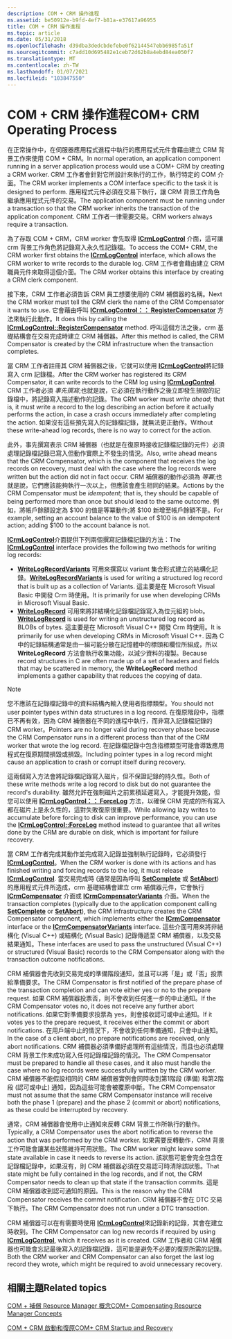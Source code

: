 ```yaml
---
description: COM + CRM 操作進程
ms.assetid: be50912e-b9fd-4ef7-b81a-e37617a96955
title: COM + CRM 操作進程
ms.topic: article
ms.date: 05/31/2018
ms.openlocfilehash: d39dba3dedcbdefebe0f62144547ebb6985fa51f
ms.sourcegitcommit: c7add10d695482e1ceb72d62b8a4ebd84ea050f7
ms.translationtype: MT
ms.contentlocale: zh-TW
ms.lasthandoff: 01/07/2021
ms.locfileid: "103847550"
---
```

# <a name="com-crm-operating-process"></a><span data-ttu-id="cc9b0-103">COM + CRM 操作進程</span><span class="sxs-lookup"><span data-stu-id="cc9b0-103">COM+ CRM Operating Process</span></span>

<span data-ttu-id="cc9b0-104">在正常操作中，在伺服器應用程式進程中執行的應用程式元件會藉由建立 CRM 背景工作來使用 COM + CRM。</span><span class="sxs-lookup"><span data-stu-id="cc9b0-104">In normal operation, an application component running in a server application process would use a COM+ CRM by creating a CRM worker.</span></span> <span data-ttu-id="cc9b0-105">CRM 工作者會針對它所設計來執行的工作，執行特定的 COM 介面。</span><span class="sxs-lookup"><span data-stu-id="cc9b0-105">The CRM worker implements a COM interface specific to the task it is designed to perform.</span></span> <span data-ttu-id="cc9b0-106">應用程式元件必須在交易下執行，讓 CRM 背景工作角色繼承應用程式元件的交易。</span><span class="sxs-lookup"><span data-stu-id="cc9b0-106">The application component must be running under a transaction so that the CRM worker inherits the transaction of the application component.</span></span> <span data-ttu-id="cc9b0-107">CRM 工作者一律需要交易。</span><span class="sxs-lookup"><span data-stu-id="cc9b0-107">CRM workers always require a transaction.</span></span>

<span data-ttu-id="cc9b0-108">為了存取 COM + CRM，CRM worker 會先取得 [**ICrmLogControl**](/windows/desktop/api/ComSvcs/nn-comsvcs-icrmlogcontrol) 介面，這可讓 crm 背景工作角色將記錄寫入永久性記錄檔。</span><span class="sxs-lookup"><span data-stu-id="cc9b0-108">To access the COM+ CRM, the CRM worker first obtains the [**ICrmLogControl**](/windows/desktop/api/ComSvcs/nn-comsvcs-icrmlogcontrol) interface, which allows the CRM worker to write records to the durable log.</span></span> <span data-ttu-id="cc9b0-109">CRM 工作者會藉由建立 CRM 職員元件來取得這個介面。</span><span class="sxs-lookup"><span data-stu-id="cc9b0-109">The CRM worker obtains this interface by creating a CRM clerk component.</span></span>

<span data-ttu-id="cc9b0-110">接下來，CRM 工作者必須告訴 CRM 員工想要使用的 CRM 補償器的名稱。</span><span class="sxs-lookup"><span data-stu-id="cc9b0-110">Next the CRM worker must tell the CRM clerk the name of the CRM Compensator it wants to use.</span></span> <span data-ttu-id="cc9b0-111">它會藉由呼叫 [**ICrmLogControl：： RegisterCompensator**](/windows/desktop/api/ComSvcs/nf-comsvcs-icrmlogcontrol-registercompensator) 方法來執行此動作。</span><span class="sxs-lookup"><span data-stu-id="cc9b0-111">It does this by calling the [**ICrmLogControl::RegisterCompensator**](/windows/desktop/api/ComSvcs/nf-comsvcs-icrmlogcontrol-registercompensator) method.</span></span> <span data-ttu-id="cc9b0-112">呼叫這個方法之後，crm 基礎結構會在交易完成時建立 CRM 補償器。</span><span class="sxs-lookup"><span data-stu-id="cc9b0-112">After this method is called, the CRM Compensator is created by the CRM infrastructure when the transaction completes.</span></span>

<span data-ttu-id="cc9b0-113">當 CRM 工作者註冊其 CRM 補償器之後，它就可以使用 [**ICrmLogControl**](/windows/desktop/api/ComSvcs/nn-comsvcs-icrmlogcontrol)將記錄寫入 crm 記錄檔。</span><span class="sxs-lookup"><span data-stu-id="cc9b0-113">After the CRM worker has registered its CRM Compensator, it can write records to the CRM log using [**ICrmLogControl**](/windows/desktop/api/ComSvcs/nn-comsvcs-icrmlogcontrol).</span></span> <span data-ttu-id="cc9b0-114">CRM 工作者必須 *事先撰寫*;也就是說，它必須在執行動作之後立即發生損毀的記錄檔中，將記錄寫入描述動作的記錄。</span><span class="sxs-lookup"><span data-stu-id="cc9b0-114">The CRM worker must *write ahead*; that is, it must write a record to the log describing an action before it actually performs the action, in case a crash occurs immediately after completing the action.</span></span> <span data-ttu-id="cc9b0-115">如果沒有這些預先寫入的記錄檔記錄，就無法更正動作。</span><span class="sxs-lookup"><span data-stu-id="cc9b0-115">Without these write-ahead log records, there is no way to correct for the action.</span></span>

<span data-ttu-id="cc9b0-116">此外，事先撰寫表示 CRM 補償器（也就是在復原時接收記錄檔記錄的元件）必須處理記錄檔記錄已寫入但動作實際上不發生的情況。</span><span class="sxs-lookup"><span data-stu-id="cc9b0-116">Also, write ahead means that the CRM Compensator, which is the component that receives the log records on recovery, must deal with the case where the log records were written but the action did not in fact occur.</span></span> <span data-ttu-id="cc9b0-117">CRM 補償器的動作必須為 *等冪*;也就是說，它們應該能夠執行一次以上，但應該會產生相同的結果。</span><span class="sxs-lookup"><span data-stu-id="cc9b0-117">Actions by the CRM Compensator must be *idempotent*; that is, they should be capable of being performed more than once but should lead to the same outcome.</span></span> <span data-ttu-id="cc9b0-118">例如，將帳戶餘額設定為 $100 的值是等冪動作;將 $100 新增至帳戶餘額不是。</span><span class="sxs-lookup"><span data-stu-id="cc9b0-118">For example, setting an account balance to the value of $100 is an idempotent action; adding $100 to the account balance is not.</span></span>

<span data-ttu-id="cc9b0-119">[**ICrmLogControl**](/windows/desktop/api/ComSvcs/nn-comsvcs-icrmlogcontrol)介面提供下列兩個撰寫記錄檔記錄的方法：</span><span class="sxs-lookup"><span data-stu-id="cc9b0-119">The [**ICrmLogControl**](/windows/desktop/api/ComSvcs/nn-comsvcs-icrmlogcontrol) interface provides the following two methods for writing log records:</span></span>

-   <span data-ttu-id="cc9b0-120">[**WriteLogRecordVariants**](/windows/desktop/api/ComSvcs/nf-comsvcs-icrmlogcontrol-writelogrecordvariants) 可用來撰寫以 variant 集合形式建立的結構化記錄。</span><span class="sxs-lookup"><span data-stu-id="cc9b0-120">[**WriteLogRecordVariants**](/windows/desktop/api/ComSvcs/nf-comsvcs-icrmlogcontrol-writelogrecordvariants) is used for writing a structured log record that is built up as a collection of Variants.</span></span> <span data-ttu-id="cc9b0-121">這主要是在 Microsoft Visual Basic 中開發 Crm 時使用。</span><span class="sxs-lookup"><span data-stu-id="cc9b0-121">It is primarily for use when developing CRMs in Microsoft Visual Basic.</span></span>
-   <span data-ttu-id="cc9b0-122">[**WriteLogRecord**](/windows/desktop/api/ComSvcs/nf-comsvcs-icrmlogcontrol-writelogrecord) 可用來將非結構化記錄檔記錄寫入為位元組的 blob。</span><span class="sxs-lookup"><span data-stu-id="cc9b0-122">[**WriteLogRecord**](/windows/desktop/api/ComSvcs/nf-comsvcs-icrmlogcontrol-writelogrecord) is used for writing an unstructured log record as BLOBs of bytes.</span></span> <span data-ttu-id="cc9b0-123">這主要是在 Microsoft Visual C++ 開發 Crm 時使用。</span><span class="sxs-lookup"><span data-stu-id="cc9b0-123">It is primarily for use when developing CRMs in Microsoft Visual C++.</span></span> <span data-ttu-id="cc9b0-124">因為 C 中的記錄結構通常是由一組可能分散在記憶體中的標頭和欄位所組成，所以 **WriteLogRecord** 方法會執行收集功能，以減少資料的複製。</span><span class="sxs-lookup"><span data-stu-id="cc9b0-124">Because record structures in C are often made up of a set of headers and fields that may be scattered in memory, the **WriteLogRecord** method implements a gather capability that reduces the copying of data.</span></span>

> [!Note]  
> <span data-ttu-id="cc9b0-125">您不應該在記錄檔記錄中的資料結構內輸入使用者指標類型。</span><span class="sxs-lookup"><span data-stu-id="cc9b0-125">You should not user pointer types within data structures in a log record.</span></span> <span data-ttu-id="cc9b0-126">在復原階段中，指標已不再有效，因為 CRM 補償器在不同的進程中執行，而非寫入記錄檔記錄的 CRM worker。</span><span class="sxs-lookup"><span data-stu-id="cc9b0-126">Pointers are no longer valid during recovery phase because the CRM Compensator runs in a different process than that of the CRM worker that wrote the log record.</span></span> <span data-ttu-id="cc9b0-127">在記錄檔記錄中包含指標類型可能會導致應用程式在復原期間損毀或損毀。</span><span class="sxs-lookup"><span data-stu-id="cc9b0-127">Including pointer types in a log record might cause an application to crash or corrupt itself during recovery.</span></span>

 

<span data-ttu-id="cc9b0-128">這兩個寫入方法會將記錄檔記錄寫入磁片，但不保證記錄的持久性。</span><span class="sxs-lookup"><span data-stu-id="cc9b0-128">Both of these write methods write a log record to disk but do not guarantee the record's durability.</span></span> <span data-ttu-id="cc9b0-129">雖然允許在強制磁片之前累積延遲寫入，才能提升效能，但您可以使用 [**ICrmLogControl：： ForceLog**](/windows/desktop/api/ComSvcs/nf-comsvcs-icrmlogcontrol-forcelog) 方法，以確保 CRM 完成的所有寫入都在磁片上是永久性的，這對失敗復原很重要。</span><span class="sxs-lookup"><span data-stu-id="cc9b0-129">While allowing lazy writes to accumulate before forcing to disk can improve performance, you can use the [**ICrmLogControl::ForceLog**](/windows/desktop/api/ComSvcs/nf-comsvcs-icrmlogcontrol-forcelog) method instead to guarantee that all writes done by the CRM are durable on disk, which is important for failure recovery.</span></span>

<span data-ttu-id="cc9b0-130">當 CRM 工作者完成其動作並完成寫入記錄並強制執行記錄時，它必須發行 [**ICrmLogControl**](/windows/desktop/api/ComSvcs/nn-comsvcs-icrmlogcontrol)。</span><span class="sxs-lookup"><span data-stu-id="cc9b0-130">When the CRM worker is done with its actions and has finished writing and forcing records to the log, it must release [**ICrmLogControl**](/windows/desktop/api/ComSvcs/nn-comsvcs-icrmlogcontrol).</span></span> <span data-ttu-id="cc9b0-131">當交易完成時 (通常是因為呼叫 [**SetComplete**](/windows/desktop/api/ComSvcs/nf-comsvcs-iobjectcontext-setcomplete) 或 [**SetAbort**](/windows/desktop/api/ComSvcs/nf-comsvcs-iobjectcontext-setabort)) 的應用程式元件所造成，crm 基礎結構會建立 crm 補償器元件，它會執行 [**ICrmCompensator**](/windows/desktop/api/ComSvcs/nn-comsvcs-icrmcompensator) 介面或 [**ICrmCompensatorVariants**](/windows/desktop/api/ComSvcs/nn-comsvcs-icrmcompensatorvariants) 介面。</span><span class="sxs-lookup"><span data-stu-id="cc9b0-131">When the transaction completes (typically due to the application component calling [**SetComplete**](/windows/desktop/api/ComSvcs/nf-comsvcs-iobjectcontext-setcomplete) or [**SetAbort**](/windows/desktop/api/ComSvcs/nf-comsvcs-iobjectcontext-setabort)), the CRM infrastructure creates the CRM Compensator component, which implements either the [**ICrmCompensator**](/windows/desktop/api/ComSvcs/nn-comsvcs-icrmcompensator) interface or the [**ICrmCompensatorVariants**](/windows/desktop/api/ComSvcs/nn-comsvcs-icrmcompensatorvariants) interface.</span></span> <span data-ttu-id="cc9b0-132">這些介面可用來將非結構化 (Visual C++) 或結構化 (Visual Basic) 記錄傳遞至 CRM 補償器，以及交易結果通知。</span><span class="sxs-lookup"><span data-stu-id="cc9b0-132">These interfaces are used to pass the unstructured (Visual C++) or structured (Visual Basic) records to the CRM Compensator along with the transaction outcome notifications.</span></span>

<span data-ttu-id="cc9b0-133">CRM 補償器會先收到交易完成的準備階段通知，並且可以將「是」或「否」投票給準備要求。</span><span class="sxs-lookup"><span data-stu-id="cc9b0-133">The CRM Compensator is first notified of the prepare phase of the transaction completion and can vote either yes or no to the prepare request.</span></span> <span data-ttu-id="cc9b0-134">如果 CRM 補償器投票否，則不會收到任何進一步的中止通知。</span><span class="sxs-lookup"><span data-stu-id="cc9b0-134">If the CRM Compensator votes no, it does not receive any further abort notifications.</span></span> <span data-ttu-id="cc9b0-135">如果它對準備要求投票為 yes，則會接收認可或中止通知。</span><span class="sxs-lookup"><span data-stu-id="cc9b0-135">If it votes yes to the prepare request, it receives either the commit or abort notifications.</span></span> <span data-ttu-id="cc9b0-136">在用戶端中止的情況下，不會收到任何準備通知，只會中止通知。</span><span class="sxs-lookup"><span data-stu-id="cc9b0-136">In the case of a client abort, no prepare notifications are received, only abort notifications.</span></span> <span data-ttu-id="cc9b0-137">CRM 補償器必須準備好處理所有這些情況，而且也必須處理 CRM 背景工作未成功寫入任何記錄檔記錄的情況。</span><span class="sxs-lookup"><span data-stu-id="cc9b0-137">The CRM Compensator must be prepared to handle all these cases, and it also must handle the case where no log records were successfully written by the CRM worker.</span></span> <span data-ttu-id="cc9b0-138">CRM 補償器不能假設相同的 CRM 補償器實例會同時收到第1階段 (準備) 和第2階段 (認可或中止) 通知，因為這些可能會被覆原中斷。</span><span class="sxs-lookup"><span data-stu-id="cc9b0-138">The CRM Compensator must not assume that the same CRM Compensator instance will receive both the phase 1 (prepare) and the phase 2 (commit or abort) notifications, as these could be interrupted by recovery.</span></span>

<span data-ttu-id="cc9b0-139">通常，CRM 補償器會使用中止通知來反轉 CRM 背景工作所執行的動作。</span><span class="sxs-lookup"><span data-stu-id="cc9b0-139">Typically, a CRM Compensator uses the abort notification to reverse the action that was performed by the CRM worker.</span></span> <span data-ttu-id="cc9b0-140">如果需要反轉動作，CRM 背景工作可能會讓某些狀態維持可用狀態。</span><span class="sxs-lookup"><span data-stu-id="cc9b0-140">The CRM worker might leave some state available in case it needs to reverse its action.</span></span> <span data-ttu-id="cc9b0-141">該狀態可能會完全包含在記錄檔記錄中，如果沒有，則 CRM 補償器必須在交易認可時清除該狀態。</span><span class="sxs-lookup"><span data-stu-id="cc9b0-141">That state might be fully contained in the log records, and if not, the CRM Compensator needs to clean up that state if the transaction commits.</span></span> <span data-ttu-id="cc9b0-142">這是 CRM 補償器收到認可通知的原因。</span><span class="sxs-lookup"><span data-stu-id="cc9b0-142">This is the reason why the CRM Compensator receives the commit notification.</span></span> <span data-ttu-id="cc9b0-143">CRM 補償器不會在 DTC 交易下執行。</span><span class="sxs-lookup"><span data-stu-id="cc9b0-143">The CRM Compensator does not run under a DTC transaction.</span></span>

<span data-ttu-id="cc9b0-144">CRM 補償器可以在有需要時使用 [**ICrmLogControl**](/windows/desktop/api/ComSvcs/nn-comsvcs-icrmlogcontrol)來記錄新的記錄，其會在建立時收到。</span><span class="sxs-lookup"><span data-stu-id="cc9b0-144">The CRM Compensator can log new records if required by using [**ICrmLogControl**](/windows/desktop/api/ComSvcs/nn-comsvcs-icrmlogcontrol), which it receives as it is created.</span></span> <span data-ttu-id="cc9b0-145">CRM 工作者和 CRM 補償器也可能會忘記最後寫入的記錄檔記錄，這可能是避免不必要的復原所需的記錄。</span><span class="sxs-lookup"><span data-stu-id="cc9b0-145">Both the CRM worker and CRM Compensator can also forget the last log record they wrote, which might be required to avoid unnecessary recovery.</span></span>

## <a name="related-topics"></a><span data-ttu-id="cc9b0-146">相關主題</span><span class="sxs-lookup"><span data-stu-id="cc9b0-146">Related topics</span></span>

<dl> <dt>

[<span data-ttu-id="cc9b0-147">COM + 補償 Resource Manager 概念</span><span class="sxs-lookup"><span data-stu-id="cc9b0-147">COM+ Compensating Resource Manager Concepts</span></span>](com--compensating-resource-manager-concepts.md)
</dt> <dt>

[<span data-ttu-id="cc9b0-148">COM + CRM 啟動和復原</span><span class="sxs-lookup"><span data-stu-id="cc9b0-148">COM+ CRM Startup and Recovery</span></span>](com--crm-startup-and-recovery.md)
</dt> </dl>

 

 



